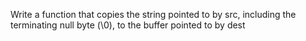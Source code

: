 Write a function that copies the string pointed to by src, including the terminating null byte (\0), to the buffer pointed to by dest